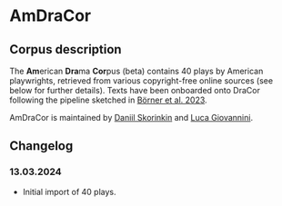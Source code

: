 # AmDraCor
## Corpus description
The **Am**erican **Dra**ma **Cor**pus (beta) contains 40 plays by American playwrights, retrieved from various copyright-free online sources (see below for further details). Texts have been onboarded onto DraCor following the pipeline sketched in [Börner et al. 2023](https://zenodo.org/record/7688632).

AmDraCor is maintained by [Daniil Skorinkin](https://www.uni-potsdam.de/de/digital-humanities/daniil-skorinkin) and [Luca Giovannini](https://lucagiovannini7.github.io).

## Changelog
### 13.03.2024
* Initial import of 40 plays.
